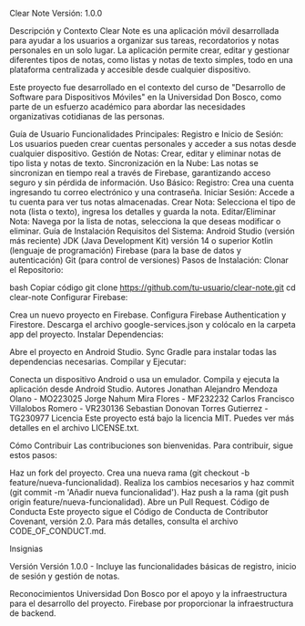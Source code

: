 Clear Note
Versión: 1.0.0

Descripción y Contexto
Clear Note es una aplicación móvil desarrollada para ayudar a los usuarios a organizar sus tareas, recordatorios y notas personales en un solo lugar. La aplicación permite crear, editar y gestionar diferentes tipos de notas, como listas y notas de texto simples, todo en una plataforma centralizada y accesible desde cualquier dispositivo.

Este proyecto fue desarrollado en el contexto del curso de "Desarrollo de Software para Dispositivos Móviles" en la Universidad Don Bosco, como parte de un esfuerzo académico para abordar las necesidades organizativas cotidianas de las personas.

Guía de Usuario
Funcionalidades Principales:
Registro e Inicio de Sesión: Los usuarios pueden crear cuentas personales y acceder a sus notas desde cualquier dispositivo.
Gestión de Notas: Crear, editar y eliminar notas de tipo lista y notas de texto.
Sincronización en la Nube: Las notas se sincronizan en tiempo real a través de Firebase, garantizando acceso seguro y sin pérdida de información.
Uso Básico:
Registro: Crea una cuenta ingresando tu correo electrónico y una contraseña.
Iniciar Sesión: Accede a tu cuenta para ver tus notas almacenadas.
Crear Nota: Selecciona el tipo de nota (lista o texto), ingresa los detalles y guarda la nota.
Editar/Eliminar Nota: Navega por la lista de notas, selecciona la que deseas modificar o eliminar.
Guía de Instalación
Requisitos del Sistema:
Android Studio (versión más reciente)
JDK (Java Development Kit) versión 14 o superior
Kotlin (lenguaje de programación)
Firebase (para la base de datos y autenticación)
Git (para control de versiones)
Pasos de Instalación:
Clonar el Repositorio:

bash
Copiar código
git clone https://github.com/tu-usuario/clear-note.git
cd clear-note
Configurar Firebase:

Crea un nuevo proyecto en Firebase.
Configura Firebase Authentication y Firestore.
Descarga el archivo google-services.json y colócalo en la carpeta app del proyecto.
Instalar Dependencias:

Abre el proyecto en Android Studio.
Sync Gradle para instalar todas las dependencias necesarias.
Compilar y Ejecutar:

Conecta un dispositivo Android o usa un emulador.
Compila y ejecuta la aplicación desde Android Studio.
Autores
Jonathan Alejandro Mendoza Olano - MO223025
Jorge Nahum Mira Flores - MF232232
Carlos Francisco Villalobos Romero - VR230136
Sebastian Donovan Torres Gutierrez - TG230977
Licencia
Este proyecto está bajo la licencia MIT. Puedes ver más detalles en el archivo LICENSE.txt.

Cómo Contribuir
Las contribuciones son bienvenidas. Para contribuir, sigue estos pasos:

Haz un fork del proyecto.
Crea una nueva rama (git checkout -b feature/nueva-funcionalidad).
Realiza los cambios necesarios y haz commit (git commit -m 'Añadir nueva funcionalidad').
Haz push a la rama (git push origin feature/nueva-funcionalidad).
Abre un Pull Request.
Código de Conducta
Este proyecto sigue el Código de Conducta de Contributor Covenant, versión 2.0. Para más detalles, consulta el archivo CODE_OF_CONDUCT.md.

Insignias

Versión
Versión 1.0.0 - Incluye las funcionalidades básicas de registro, inicio de sesión y gestión de notas.

Reconocimientos
Universidad Don Bosco por el apoyo y la infraestructura para el desarrollo del proyecto.
Firebase por proporcionar la infraestructura de backend.
